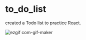 # to_do_list
created a Todo list to practice React.

 ![ezgif com-gif-maker](https://user-images.githubusercontent.com/110901252/208119380-1d469a15-85a0-46f7-b2f0-6a0e516c41e6.gif)
